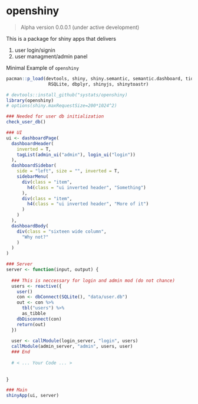 openshiny
================

> Alpha version 0.0.0.1 (under active development)

This is a package for shiny apps that delivers

1.  user login/signin
2.  user managment/admin panel

Minimal Example of
`openshiny`

``` r
pacman::p_load(devtools, shiny, shiny.semantic, semantic.dashboard, tidyverse,
                RSQLite, dbplyr, shinyjs, shinytoastr)

# devtools::install_github("systats/openshiny)
library(openshiny)
# options(shiny.maxRequestSize=200*1024^2) 

### Needed for user db initialization
check_user_db()

### UI
ui <- dashboardPage(
  dashboardHeader(
    inverted = T, 
    tagList(admin_ui("admin"), login_ui("login")) 
  ),
  dashboardSidebar(
    side = "left", size = "", inverted = T,
    sidebarMenu(
      div(class = "item",
        h4(class = "ui inverted header", "Something")
      ),
      div(class = "item",
        h4(class = "ui inverted header", "More of it")
      )
    )
  ),
  dashboardBody(
    div(class = "sixteen wide column",
      "Why not?"
    )
  )
)

### Server
server <- function(input, output) {
  
  ### This is neccessary for login and admin mod (do not chance)
  users <- reactive({
    user()
    con <- dbConnect(SQLite(), "data/user.db")
    out <- con %>% 
      tbl("users") %>% 
      as_tibble
    dbDisconnect(con)
    return(out)
  })
  
  user <- callModule(login_server, "login", users) 
  callModule(admin_server, "admin", users, user) 
  ### End 
  
  # < ... Your Code ... >
  
  
}

### Main
shinyApp(ui, server)
```
